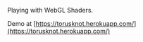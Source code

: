 Playing with WebGL Shaders.

Demo at [https://torusknot.herokuapp.com/](https://torusknot.herokuapp.com/)
